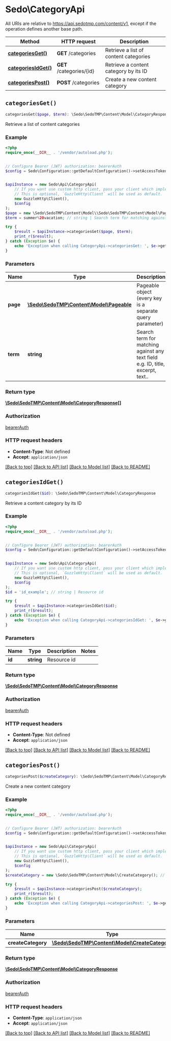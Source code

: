 # Sedo\CategoryApi

All URIs are relative to https://api.sedotmp.com/content/v1, except if the operation defines another base path.

| Method | HTTP request | Description |
| ------------- | ------------- | ------------- |
| [**categoriesGet()**](CategoryApi.md#categoriesGet) | **GET** /categories | Retrieve a list of content categories |
| [**categoriesIdGet()**](CategoryApi.md#categoriesIdGet) | **GET** /categories/{id} | Retrieve a content category by its ID |
| [**categoriesPost()**](CategoryApi.md#categoriesPost) | **POST** /categories | Create a new content category |


## `categoriesGet()`

```php
categoriesGet($page, $term): \Sedo\SedoTMP\Content\Model\CategoryResponse[]
```

Retrieve a list of content categories

### Example

```php
<?php
require_once(__DIR__ . '/vendor/autoload.php');


// Configure Bearer (JWT) authorization: bearerAuth
$config = Sedo\Configuration::getDefaultConfiguration()->setAccessToken('YOUR_ACCESS_TOKEN');


$apiInstance = new Sedo\Api\CategoryApi(
    // If you want use custom http client, pass your client which implements `GuzzleHttp\ClientInterface`.
    // This is optional, `GuzzleHttp\Client` will be used as default.
    new GuzzleHttp\Client(),
    $config
);
$page = new \Sedo\SedoTMP\Content\Model\\Sedo\SedoTMP\Content\Model\Pageable(); // \Sedo\SedoTMP\Content\Model\Pageable | Pageable object (every key is a separate query parameter)
$term = summer%20vacation; // string | Search term for matching against any text field e.g. ID, title, excerpt, text..

try {
    $result = $apiInstance->categoriesGet($page, $term);
    print_r($result);
} catch (Exception $e) {
    echo 'Exception when calling CategoryApi->categoriesGet: ', $e->getMessage(), PHP_EOL;
}
```

### Parameters

| Name | Type | Description  | Notes |
| ------------- | ------------- | ------------- | ------------- |
| **page** | [**\Sedo\SedoTMP\Content\Model\Pageable**](../Model/.md)| Pageable object (every key is a separate query parameter) | [optional] |
| **term** | **string**| Search term for matching against any text field e.g. ID, title, excerpt, text.. | [optional] |

### Return type

[**\Sedo\SedoTMP\Content\Model\CategoryResponse[]**](../Model/CategoryResponse.md)

### Authorization

[bearerAuth](../../README.md#bearerAuth)

### HTTP request headers

- **Content-Type**: Not defined
- **Accept**: `application/json`

[[Back to top]](#) [[Back to API list]](../../README.md#endpoints)
[[Back to Model list]](../../README.md#models)
[[Back to README]](../../README.md)

## `categoriesIdGet()`

```php
categoriesIdGet($id): \Sedo\SedoTMP\Content\Model\CategoryResponse
```

Retrieve a content category by its ID

### Example

```php
<?php
require_once(__DIR__ . '/vendor/autoload.php');


// Configure Bearer (JWT) authorization: bearerAuth
$config = Sedo\Configuration::getDefaultConfiguration()->setAccessToken('YOUR_ACCESS_TOKEN');


$apiInstance = new Sedo\Api\CategoryApi(
    // If you want use custom http client, pass your client which implements `GuzzleHttp\ClientInterface`.
    // This is optional, `GuzzleHttp\Client` will be used as default.
    new GuzzleHttp\Client(),
    $config
);
$id = 'id_example'; // string | Resource id

try {
    $result = $apiInstance->categoriesIdGet($id);
    print_r($result);
} catch (Exception $e) {
    echo 'Exception when calling CategoryApi->categoriesIdGet: ', $e->getMessage(), PHP_EOL;
}
```

### Parameters

| Name | Type | Description  | Notes |
| ------------- | ------------- | ------------- | ------------- |
| **id** | **string**| Resource id | |

### Return type

[**\Sedo\SedoTMP\Content\Model\CategoryResponse**](../Model/CategoryResponse.md)

### Authorization

[bearerAuth](../../README.md#bearerAuth)

### HTTP request headers

- **Content-Type**: Not defined
- **Accept**: `application/json`

[[Back to top]](#) [[Back to API list]](../../README.md#endpoints)
[[Back to Model list]](../../README.md#models)
[[Back to README]](../../README.md)

## `categoriesPost()`

```php
categoriesPost($createCategory): \Sedo\SedoTMP\Content\Model\CategoryResponse
```

Create a new content category

### Example

```php
<?php
require_once(__DIR__ . '/vendor/autoload.php');


// Configure Bearer (JWT) authorization: bearerAuth
$config = Sedo\Configuration::getDefaultConfiguration()->setAccessToken('YOUR_ACCESS_TOKEN');


$apiInstance = new Sedo\Api\CategoryApi(
    // If you want use custom http client, pass your client which implements `GuzzleHttp\ClientInterface`.
    // This is optional, `GuzzleHttp\Client` will be used as default.
    new GuzzleHttp\Client(),
    $config
);
$createCategory = new \Sedo\SedoTMP\Content\Model\CreateCategory(); // \Sedo\SedoTMP\Content\Model\CreateCategory

try {
    $result = $apiInstance->categoriesPost($createCategory);
    print_r($result);
} catch (Exception $e) {
    echo 'Exception when calling CategoryApi->categoriesPost: ', $e->getMessage(), PHP_EOL;
}
```

### Parameters

| Name | Type | Description  | Notes |
| ------------- | ------------- | ------------- | ------------- |
| **createCategory** | [**\Sedo\SedoTMP\Content\Model\CreateCategory**](../Model/CreateCategory.md)|  | |

### Return type

[**\Sedo\SedoTMP\Content\Model\CategoryResponse**](../Model/CategoryResponse.md)

### Authorization

[bearerAuth](../../README.md#bearerAuth)

### HTTP request headers

- **Content-Type**: `application/json`
- **Accept**: `application/json`

[[Back to top]](#) [[Back to API list]](../../README.md#endpoints)
[[Back to Model list]](../../README.md#models)
[[Back to README]](../../README.md)
